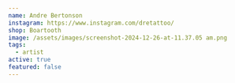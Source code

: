 ```yaml
---
name: Andre Bertonson
instagram: https://www.instagram.com/dretattoo/
shop: Boartooth
image: /assets/images/screenshot-2024-12-26-at-11.37.05 am.png
tags:
  - artist
active: true
featured: false
---
```


